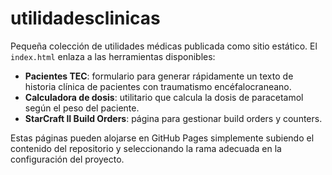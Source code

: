 # utilidadesclinicas

Pequeña colección de utilidades médicas publicada como sitio estático. El
`index.html` enlaza a las herramientas disponibles:

- **Pacientes TEC**: formulario para generar rápidamente un texto de historia
  clínica de pacientes con traumatismo encéfalocraneano.
 - **Calculadora de dosis**: utilitario que calcula la dosis de paracetamol
   según el peso del paciente.
- **StarCraft II Build Orders**: página para gestionar build orders y counters.

Estas páginas pueden alojarse en GitHub Pages simplemente subiendo el contenido
del repositorio y seleccionando la rama adecuada en la configuración del
proyecto.
